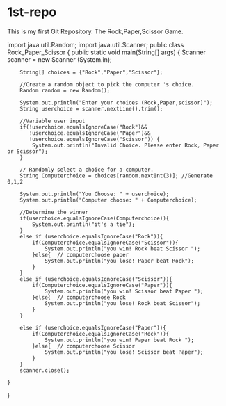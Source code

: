 # 1st-repo
This is my first Git Repository.
The Rock,Paper,Scissor Game.

import java.util.Random;
import java.util.Scanner;
public class Rock_Paper_Scissor {
    public static void main(String[] args) {
        Scanner scanner = new Scanner (System.in);

        String[] choices = {"Rock","Paper","Scissor"};

        //Create a random object to pick the computer 's choice.
        Random random = new Random();

        System.out.println("Enter your choices (Rock,Paper,scissor)");
        String userchoice = scanner.nextLine().trim();

        //Variable user input
        if(!userchoice.equalsIgnoreCase("Rock")&&
           !userchoice.equalsIgnoreCase("Paper")&&
           !userchoice.equalsIgnoreCase("Scissor")) {
            System.out.println("Invalid Choice. Please enter Rock, Paper or Scissor");
        }
        
        // Randomly select a choice for a computer.
        String Computerchoice = choices[random.nextInt(3)]; //Generate 0,1,2

        System.out.println("You Choose: " + userchoice);
        System.out.println("Computer choose: " + Computerchoice);

        //Determine the winner
        if(userchoice.equalsIgnoreCase(Computerchoice)){
            System.out.println("it's a tie");
        }
        else if (userchoice.equalsIgnoreCase("Rock")){
            if(Computerchoice.equalsIgnoreCase("Scissor")){
                System.out.println("you win! Rock beat Scissor ");
            }else{  // computerchoose paper
                System.out.println("you lose! Paper beat Rock");
            }
        }
        else if (userchoice.equalsIgnoreCase("Scissor")){
            if(Computerchoice.equalsIgnoreCase("Paper")){
                System.out.println("you win! Scissor beat Paper ");
            }else{  // computerchoose Rock
                System.out.println("you lose! Rock beat Scissor");
            }
        }

        else if (userchoice.equalsIgnoreCase("Paper")){
            if(Computerchoice.equalsIgnoreCase("Rock")){
                System.out.println("you win! Paper beat Rock ");
            }else{  // computerchoose Scissor
                System.out.println("you lose! Scissor beat Paper");
            }
        }
        scanner.close();

    }   
}
